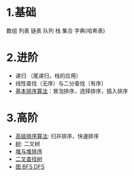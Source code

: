 # 1.基础
数组 列表 链表 队列 栈 集合 字典(哈希表)

# 2.进阶
- 递归 （尾递归，栈的应用）
- 线性查找（无序）与二分查找（有序）
- [基本排序算法](https://github.com/Billy1900/Learning-of-Computer-Science/blob/master/Algorithm/basic_sort.md)：冒泡排序，选择排序，插入排序

# 3.高阶
- [高级排序算法](https://github.com/Billy1900/Learning-of-Computer-Science/blob/master/Algorithm/%E9%AB%98%E7%BA%A7%E6%8E%92%E5%BA%8F%E7%AE%97%E6%B3%95/advanced_sorting.md): 归并排序，快速排序
- [树](https://github.com/Billy1900/Learning-of-Computer-Science/blob/master/Algorithm/%E6%A0%91/tree.md): 二叉树
- [堆与堆排序](https://github.com/Billy1900/Learning-of-Computer-Science/blob/master/Algorithm/%E5%A0%86/heap_and_heapsort.md)
- [二叉查找树](https://github.com/Billy1900/Learning-of-Computer-Science/blob/master/Algorithm/BST/binary_search_tree.md)
- [图 BFS DFS](https://github.com/Billy1900/Learning-of-Computer-Science/blob/master/Algorithm/%E5%9B%BE%E5%8F%8A%E9%81%8D%E5%8E%86/graph.md)
